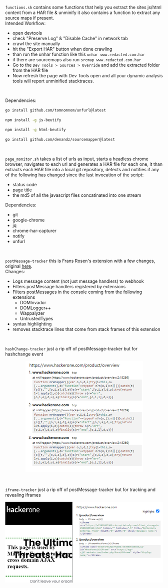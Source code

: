 
`functions.sh` contains some functions that help you extract the sites js/html content from a HAR file  & unminify it also contains a function to extract any source maps if present.<br>
Intended Workflow:
- open devtools
- check "Preserve Log" & "Disable Cache" in network tab
- crawl the site manually
- hit the "Export HAR" button when done crawling
- than run the unhar function like this `unhar www.redacted.com.har`
- if there are sourcemaps also run `srcmap www.redacted.com.har`
- Go to the `Dev Tools > Sources > Override` and add the extracted folder from the HAR file
- Now refresh the page with Dev Tools open and all your dynamic analysis tools will report unminified stacktraces.

<br>

Dependencies:
```bash
go install github.com/tomnomnom/unfurl@latest
```
```bash
npm install -g js-beutify
```
```bash
npm install -g html-beutify
```
```bash
go install github.com/denandz/sourcemapper@latest
```
<br>

`page_monitor.sh` takes a list of urls as input, starts a headless chrome browser, navigates to each url and generates a HAR file for each one, it than extracts each HAR file into a local git repository, detects and notifies if any of the following has changed since the last invocation of the script:
- status code
- page title
- the md5 of all the javascript files concatinated into one stream

Dependencies:
- git
- google-chrome
- jq
- chrome-har-capturer
- notify
- unfurl

<br>

`postMessage-tracker` this is Frans Rosen's extension with a few changes, original [here](https://github.com/fransr/postMessage-tracker).
<br>
Changes:
- Logs message content (not just message handlers) to webhook
- Filters postMessage handlers registered by extensions
- Filters postMessages in the console coming from the following extensions
  - DOMInvador
  - DOMLogger++
  - Wappalyzer
  - UntrustedTypes
- syntax highlighting
- removes stacktrace lines that come from stack frames of this extension

<br>

`hashChange-tracker` just a rip off of postMessage-tracker but for hashchange event

<p align="center">
  <img src="https://github.com/aristosMiliaressis/js-analysis-tools/blob/master/images/hashChange-tracker.png?raw=true">
</p>

<br>

`iframe-tracker` just a rip off of postMessage-tracker but for tracking and revealing iframes

<p align="center">
  <img src="https://github.com/aristosMiliaressis/js-analysis-tools/blob/master/images/iframe-tracker.png?raw=true">
</p>